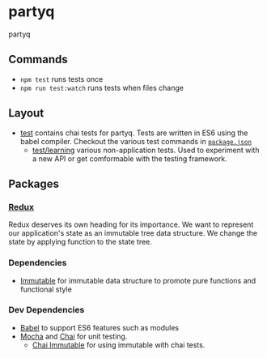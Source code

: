 # partyq
partyq

## Commands
  - `npm test` runs tests once
  - `npm run test:watch` runs tests when files change

## Layout
  - [test](test/) contains chai tests for partyq. Tests are written in ES6 using the babel compiler. Checkout the various test commands in [`package.json`](package.json)
    - [test/learning](test/learning) various non-application tests. Used to experiment with a new API or get comformable with the testing framework.

## Packages

### [Redux](http://redux.js.org/)
Redux deserves its own heading for its importance. We want to represent our application's state as an immutable tree data structure. We change the state by applying function to the state tree.

### Dependencies
  - [Immutable](https://facebook.github.io/immutable-js/) for immutable data structure to promote pure functions and functional style

### Dev Dependencies
  - [Babel](https://babeljs.io/) to support ES6 features such as modules
  - [Mocha](https://mochajs.org/) and [Chai](http://chaijs.com/) for unit testing.
    - [Chai Immutable](https://github.com/astorije/chai-immutable) for using immutable with chai tests.
